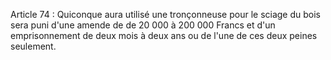 Article 74 : Quiconque aura utilisé une tronçonneuse pour le sciage
du bois sera puni d'une amende de de 20 000 à 200 000 Francs et d'un
emprisonnement de deux mois à deux ans ou de l'une de ces deux peines
seulement.